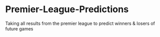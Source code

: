 # Premier-League-Predictions
Taking all results from the premier league to predict winners &amp; losers of future games 
